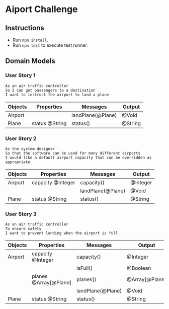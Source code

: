 # Aiport Challenge

## Instructions

- Run `npm install`.
- Run `npm test` to execute test runner.

## Domain Models

### User Story 1

```
As an air traffic controller
So I can get passengers to a destination
I want to instruct the airport to land a plane
```

| Objects | Properties | Messages | Output |
| ---     | ---        | ---      | ---    |
| Airport | | landPlane(@Plane) | @Void |
| Plane | status @String | status() | @String |

### User Story 2

```
As the system designer
So that the software can be used for many different airports
I would like a default airport capacity that can be overridden as appropriate
```

| Objects | Properties | Messages | Output |
| ---     | ---        | ---      | ---    |
| Airport | capacity @Integer | capacity() | @Integer |
| | | landPlane(@Plane) | @Void |
| Plane | status @String | status() | @String |

### User Story 3

```
As an air traffic controller
To ensure safety
I want to prevent landing when the airport is full
```

| Objects | Properties | Messages | Output |
| ---     | ---        | ---      | ---    |
| Airport | capacity @Integer | capacity() | @Integer |
| | | isFull() | @Boolean |
| | planes @Array[@Plane] | planes() | @Array[@Plane] |
| | | landPlane(@Plane) | @Void |
| Plane | status @String | status() | @String |